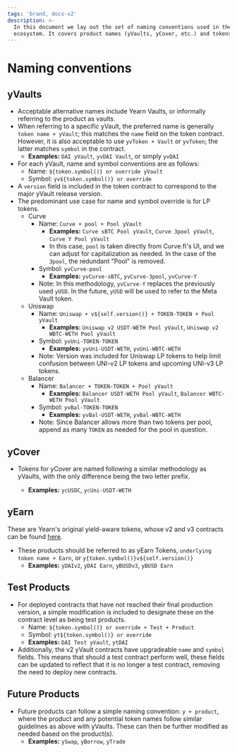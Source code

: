 ```yaml
---
tags: 'brand, docs-v2'
description: >-
  In this document we lay out the set of naming conventions used in the Yearn
  ecosystem. It covers product names (yVaults, yCover, etc.) and tokens.
---
```


# Naming conventions

## yVaults

- Acceptable alternative names include Yearn Vaults, or informally referring to the product as vaults.
- When referring to a specific yVault, the preferred name is generally `token name + yVault`; this matches the `name` field on the token contract. However, it is also acceptable to use `yvToken + Vault` or `yvToken`; the latter matches `symbol` in the contract.
  - **Examples:** `DAI yVault`, `yvDAI Vault`, or simply `yvDAI`
- For each yVault, name and symbol conventions are as follows:
  - Name: `${token.symbol()} or override yVault`
  - Symbol: `yv${token.symbol()} or override`
- A `version` field is included in the token contract to correspond to the major yVault release version.
- The predominant use case for name and symbol override is for LP tokens.
  - Curve
    - Name: `Curve + pool + Pool yVault`
      - **Examples:** `Curve sBTC Pool yVault`, `Curve 3pool yVault`, `Curve Y Pool yVault`
      - In this case, `pool` is taken directly from Curve.fi's UI, and we can adjust for capitalization as needed. In the case of the `3pool`, the redundant "Pool" is removed.
    - Symbol: `yvCurve-pool`
      - **Examples:** `yvCurve-sBTC`, `yvCurve-3pool`, `yvCurve-Y`
    - Note: In this methodology, `yvCurve-Y` replaces the previously used `yUSD`. In the future, `yUSD` will be used to refer to the Meta Vault token. 
  - Uniswap
    - Name: `Uniswap + v${self.version()} + TOKEN-TOKEN + Pool yVault`
      - **Examples:** `Uniswap v2 USDT-WETH Pool yVault`, `Uniswap v2 WBTC-WETH Pool yVault`
    - Symbol: `yvUni-TOKEN-TOKEN`
      - **Examples:** `yvUni-USDT-WETH`, `yvUni-WBTC-WETH`
    - Note: Version was included for Uniswap LP tokens to help limit confusion between UNI-v2 LP tokens and upcoming UNI-v3 LP tokens. 
  - Balancer
    - Name: `Balancer + TOKEN-TOKEN + Pool yVault`
      - **Examples:** `Balancer USDT-WETH Pool yVault`, `Balancer WBTC-WETH Pool yVault`
    - Symbol: `yvBal-TOKEN-TOKEN`
      - **Examples:** `yvBal-USDT-WETH`, `yvBal-WBTC-WETH`
    - Note: Since Balancer allows more than two tokens per pool, append as many `TOKEN` as needed for the pool in question. 

## yCover

- Tokens for yCover are named following a similar methodology as yVaults, with the only difference being the two letter prefix.

  - **Examples:** `ycUSDC`, `ycUni-USDT-WETH`  

## yEarn

These are Yearn's original yield-aware tokens, whose v2 and v3 contracts can be found [here](https://docs.yearn.finance/developers/deployed-contracts-registry#v2-yield-tokens).

- These products should be referred to as yEarn Tokens,   `underlying token name + Earn`, or `y{token.symbol()}v${self.version()}`
  - **Examples:** `yDAIv2`, `yDAI Earn`, `yBUSDv3`, `yBUSD Earn`

## Test Products

- For deployed contracts that have not reached their final production version, a simple modification is included to designate these on the contract level as being test products.
  - Name: `${token.symbol()} or override + Test + Product` 
  - Symbol: `yt${token.symbol()} or override`
  - **Examples:** `DAI Test yVault`, `ytDAI`
- Additionally, the v2 yVault contracts have upgradeable `name` and `symbol` fields. This means that should a test contract perform well, these fields can be updated to reflect that it is no longer a test contract, removing the need to deploy new contracts. 

## Future Products

- Future products can follow a simple naming convention: `y + product`, where the product and any potential token names follow similar guidelines as above with yVaults. These can then be further modified as needed based on the product\(s\).  
  - **Examples:** `ySwap`, `yBorrow`, `yTrade`